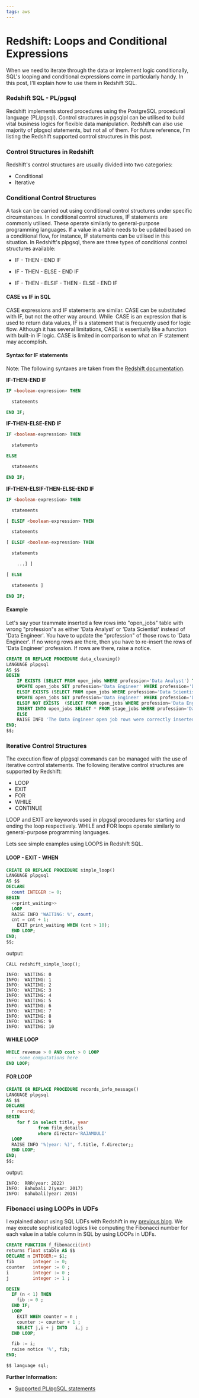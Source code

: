 ```yaml
---
tags: aws
---
```

# Redshift: Loops and Conditional Expressions

When we need to iterate through the data or implement logic conditionally, SQL's looping and conditional expressions come in particularly handy. In this post, I'll explain how to use them in Redshift SQL.

### Redshift SQL - PL/pgsql

Redshift implements stored procedures using the PostgreSQL procedural language (PL/pgsql). Control structures in pgsqlpl can be utilised to build vital business logics for flexible data manipulation. Redshift can also use majority of plpgsql statements, but not all of them. For future reference, I'm listing the Redshift supported control structures in this post.

  
### Control Structures in Redshift

Redshift's control structures are usually divided into two categories:

- Conditional
- Iterative


### Conditional Control Structures

A task can be carried out using conditional control structures under specific circumstances. In conditional control structures, IF statements are commonly utilised. These operate similarly to general-purpose programming languages. If a value in a table needs to be updated based on a conditional flow, for instance, IF statements can be utilised in this situation. In Redshift's plpgsql, there are three types of conditional control structures available:

- IF - THEN - END IF

- IF - THEN - ELSE - END IF

- IF - THEN - ELSIF - THEN - ELSE - END IF

#### CASE vs IF in SQL
  
CASE expressions and IF statements are similar. CASE can be substituted with IF, but not the other way around. While  CASE is an expression that is used to return data values, IF is a statement that is frequently used for logic flow. Although it has several limitations, CASE is essentially like a function with built-in IF logic. CASE is limited in comparison to what an IF statement may accomplish.

#### Syntax for IF statements

Note: The following syntaxes are taken from the [Redshift documentation](https://docs.aws.amazon.com/redshift/latest/dg/c_PLpgSQL-statements.html#r_PLpgSQL-conditionals-if).


**IF-THEN-END IF**

```sql
IF <boolean-expression> THEN

  statements

END IF;      
```


**IF-THEN-ELSE-END IF**
```sql
IF <boolean-expression> THEN

  statements

ELSE

  statements

END IF;
```

**IF-THEN-ELSIF-THEN-ELSE-END IF**
```sql
IF <boolean-expression> THEN

  statements

[ ELSIF <boolean-expression> THEN

  statements

[ ELSIF <boolean-expression> THEN

  statements

    ...] ]

[ ELSE

  statements ]

END IF;
```


#### Example

Let's say your teammate inserted a few rows into "open_jobs" table with wrong "profession"s as either 'Data Analyst' or 'Data Scientist' instead of 'Data Engineer'. You have to update the "profession" of those rows to 'Data Engineer'. If no wrong rows are there, then you have to re-insert the rows of 'Data Engineer' profession. If rows are there, raise a notice.
  

```sql
CREATE OR REPLACE PROCEDURE data_cleaning()
LANGUAGE plpgsql
AS $$
BEGIN
    IF EXISTS (SELECT FROM open_jobs WHERE profession='Data Analyst') THEN
    UPDATE open_jobs SET profession='Data Engineer' WHERE profession='Data Analyst';
    ELSIF EXISTS (SELECT FROM open_jobs WHERE profession='Data Scientist') THEN
    UPDATE open_jobs SET profession='Data Engineer' WHERE profession='Data Scientist';
    ELSIF NOT EXISTS  (SELECT FROM open_jobs WHERE profession='Data Engineer') THEN
    INSERT INTO open_jobs SELECT * FROM stage_jobs WHERE profession='Data Engineer';
    ELSE
    RAISE INFO 'The Data Engineer open job rows were correctly inserted into the table'
END;
$$;
```


### Iterative Control Structures
The execution flow of plpgsql commands can be managed with the use of iterative control statements. The following iterative control structures are supported by Redshift:

- LOOP
- EXIT
- FOR
- WHILE
- CONTINUE

LOOP and EXIT are keywords used in plpgsql procedures for starting and ending the loop respectively. WHILE and FOR loops operate similarly to general-purpose programming languages.

Lets see simple examples using LOOPS in Redshift SQL.

#### LOOP - EXIT - WHEN

```sql
CREATE OR REPLACE PROCEDURE simple_loop()
LANGUAGE plpgsql
AS $$
DECLARE
  count INTEGER := 0;
BEGIN
  <<print_waiting>>
  LOOP
  RAISE INFO 'WAITING: %', count;
  cnt = cnt + 1;
    EXIT print_waiting WHEN (cnt > 10);
  END LOOP;
END;
$$;
```

output:

```
CALL redshift_simple_loop();

INFO:  WAITING: 0
INFO:  WAITING: 1
INFO:  WAITING: 2
INFO:  WAITING: 3
INFO:  WAITING: 4
INFO:  WAITING: 5
INFO:  WAITING: 6
INFO:  WAITING: 7
INFO:  WAITING: 8
INFO:  WAITING: 9
INFO:  WAITING: 10
```


#### WHILE LOOP

```sql
WHILE revenue > 0 AND cost > 0 LOOP
  -- some computations here
END LOOP;
```

#### FOR LOOP

```sql
CREATE OR REPLACE PROCEDURE records_info_message()
LANGUAGE plpgsql
AS $$
DECLARE
  r record;
BEGIN
    for f in select title, year
            from film_details
            where director='RAJAMOULI'
  LOOP
  RAISE INFO '%(year: %)', f.title, f.director;;
  END LOOP;
END;
$$;
```

output:
```
INFO:  RRR(year: 2022)
INFO:  Bahubali 2(year: 2017)
INFO:  Bahubali(year: 2015)
```

  
### Fibonacci using LOOPs in UDFs

I explained about using SQL UDFs with Redshift in my [previous blog](https://jithendray.github.io/redshift-udf/). We may execute sophisticated logics like computing the Fibonacci number for each value in a table column in SQL by using LOOPs in UDFs.
  

```sql
CREATE FUNCTION f_fibonacci(int)
returns float stable AS $$
DECLARE n INTEGER:= $1;
fib       integer := 0;
counter   integer := 0 ;
i         integer := 0 ;
j         integer := 1 ;

BEGIN
  IF (n < 1) THEN
    fib := 0 ;
  END IF;
  LOOP
    EXIT WHEN counter = n ;
    counter := counter + 1 ;
    SELECT j,i + j INTO   i,j ;
  END LOOP;

  fib := i;
  raise notice '%', fib;
END;

$$ language sql;
```
  
**Further Information:**

- [Supported PL/pgSQL statements](https://docs.aws.amazon.com/redshift/latest/dg/c_PLpgSQL-statements.html)